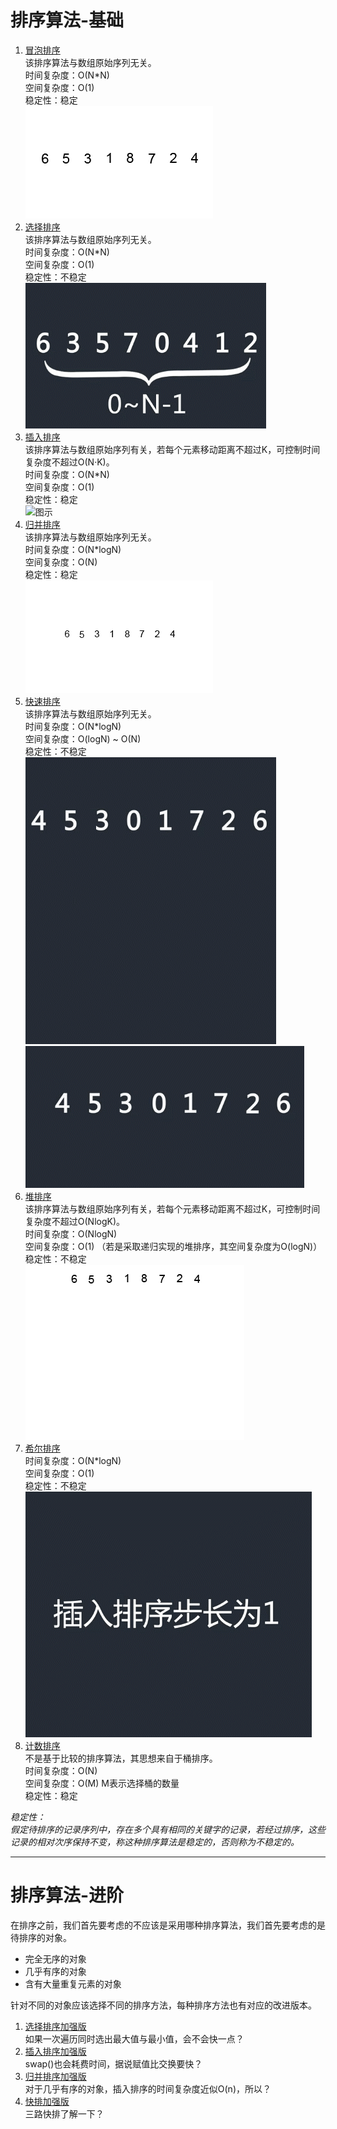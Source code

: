 # 排序算法-基础 

1. [冒泡排序](https://github.com/Jianfu-She/LeetCode/tree/master/sort/BubbleSort) <br/>
  该排序算法与数组原始序列无关。<br/>
  时间复杂度：O(N*N) <br/>
  空间复杂度：O(1) <br/>
  稳定性：稳定 <br/>
  ![图示](https://github.com/Jianfu-She/LeetCode/blob/master/sort/pic/BubbleSort.gif) <br/>
2. [选择排序](https://github.com/Jianfu-She/LeetCode/tree/master/sort/SelectionSort) <br/>
  该排序算法与数组原始序列无关。<br/>
  时间复杂度：O(N*N) <br/>
  空间复杂度：O(1) <br/>
  稳定性：不稳定 <br/>
  ![图示](https://github.com/Jianfu-She/LeetCode/blob/master/sort/pic/SelectionSort.gif) <br/>
3. [插入排序](https://github.com/Jianfu-She/LeetCode/tree/master/sort/InsertionSort) <br/>
  该排序算法与数组原始序列有关，若每个元素移动距离不超过K，可控制时间复杂度不超过O(N·K)。<br/>
  时间复杂度：O(N*N) <br/>
  空间复杂度：O(1) <br/>
  稳定性：稳定 <br/>
  ![图示](https://github.com/Jianfu-She/LeetCode/blob/master/sort/pic/InsertSort.gif) <br/>
4. [归并排序](https://github.com/Jianfu-She/LeetCode/tree/master/sort/MergeSort) <br/>
  该排序算法与数组原始序列无关。<br/>
  时间复杂度：O(N*logN) <br/>
  空间复杂度：O(N) <br/>
  稳定性：稳定 <br/>
  ![图示](https://github.com/Jianfu-She/LeetCode/blob/master/sort/pic/MergeSort.gif) <br/>
5. [快速排序](https://github.com/Jianfu-She/LeetCode/tree/master/sort/QuickSort) <br/>
  该排序算法与数组原始序列无关。<br/>
  时间复杂度：O(N*logN) <br/>
  空间复杂度：O(logN) ~ O(N) <br/>
  稳定性：不稳定 <br/>
  ![图示1](https://github.com/Jianfu-She/LeetCode/blob/master/sort/pic/QuickSort1.gif) <br/>
  ![图示2](https://github.com/Jianfu-She/LeetCode/blob/master/sort/pic/QuickSort2.gif) <br/>
6. [堆排序](https://github.com/Jianfu-She/LeetCode/tree/master/sort/HeapSort) <br/>
  该排序算法与数组原始序列有关，若每个元素移动距离不超过K，可控制时间复杂度不超过O(NlogK)。<br/>
  时间复杂度：O(NlogN) <br/>
  空间复杂度：O(1) （若是采取递归实现的堆排序，其空间复杂度为O(logN)）<br/>
  稳定性：不稳定 <br/>
  ![图示](https://github.com/Jianfu-She/LeetCode/blob/master/sort/pic/HeapSort.gif) <br/>
7. [希尔排序](https://github.com/Jianfu-She/LeetCode/tree/master/sort/ShellSort) <br/>
  时间复杂度：O(N*logN) <br/>
  空间复杂度：O(1) <br/>
  稳定性：不稳定 <br/>
  ![图示](https://github.com/Jianfu-She/LeetCode/blob/master/sort/pic/ShellSort.gif) <br/>
8. [计数排序](https://github.com/Jianfu-She/LeetCode/tree/master/sort/CountSort) <br/>
  不是基于比较的排序算法，其思想来自于桶排序。 <br/>
  时间复杂度：O(N) <br/>
  空间复杂度：O(M) M表示选择桶的数量 <br/>
  稳定性：稳定 <br/>

*稳定性：*<br/>
*假定待排序的记录序列中，存在多个具有相同的关键字的记录，若经过排序，这些记录的相对次序保持不变，称这种排序算法是稳定的，否则称为不稳定的。* <br/>

- - -

# 排序算法-进阶

在排序之前，我们首先要考虑的不应该是采用哪种排序算法，我们首先要考虑的是待排序的对象。<br/>
- 完全无序的对象 <br/>
- 几乎有序的对象 <br/>
- 含有大量重复元素的对象 <br/>

针对不同的对象应该选择不同的排序方法，每种排序方法也有对应的改进版本。 <br/>

1. [选择排序加强版](https://github.com/Jianfu-She/LeetCode/tree/master/sort/SelectionSortPlus) <br/>
  如果一次遍历同时选出最大值与最小值，会不会快一点？ <br/>
2. [插入排序加强版](https://github.com/Jianfu-She/LeetCode/tree/master/sort/InsertionSortPlus) <br/>
  swap()也会耗费时间，据说赋值比交换要快？ <br/>
3. [归并排序加强版](https://github.com/Jianfu-She/LeetCode/tree/master/sort/MergeSortPlus) <br/>
  对于几乎有序的对象，插入排序的时间复杂度近似O(n)，所以？
4. [快排加强版](https://github.com/Jianfu-She/LeetCode/tree/master/sort/QuickSortPlus) <br/>
  三路快排了解一下？ <br/>

